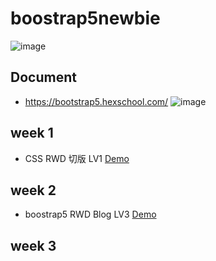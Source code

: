 # boostrap5newbie
![image](https://user-images.githubusercontent.com/51437316/119438524-fa587080-bd52-11eb-80ac-14cd167882ad.png)

## Document
* https://bootstrap5.hexschool.com/
![image](https://i.imgur.com/DZEnnxv.png)

## week 1
*  CSS RWD 切版 LV1  [Demo](https://luckytiger66.github.io/boostrap5newbie/week1/)

## week 2
*  boostrap5 RWD Blog LV3  [Demo](https://luckytiger66.github.io/boostrap5newbie/week2/)

## week 3

